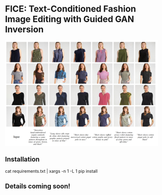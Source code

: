 # FICE: Text-Conditioned Fashion Image Editing with Guided GAN Inversion

<img src=imgs/paper/example.png width="1000">

## Installation
cat requirements.txt | xargs -n 1 -L 1 pip install

## Details coming soon!